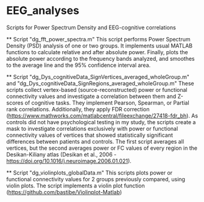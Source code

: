 # EEG_analyses
Scripts for Power Spectrum Density and EEG-cognitive correlations

** Script "dg_fft_power_spectra.m"
This script performs Power Spectrum Density (PSD) analysis of one or two groups. It implements usual MATLAB functions to calculate relative and after absolute power. Finally, plots the absolute power according to the frequency bands analyzed, and smoothes to the average line and the 95% confidence interval area.

** Script "dg_Dys_cognitiveData_SignVertices_averaged_wholeGroup.m" and "dg_Dys_cognitiveData_SignRegions_averaged_wholeGroup.m"
These scripts collect vertex-based (source-reconstructed) power or functional connectivity values and investigate a correlation between them and Z-scores of cognitive tasks. They implement Pearson, Spearman, or Partial rank correlations. Additionally, they apply FDR correction (https://www.mathworks.com/matlabcentral/fileexchange/27418-fdr_bh). As controls did not have psychological testing in my study, the scripts create a mask to investigate correlations exclusively with power or functional connectivity values of vertices that showed statistically significant differences between patients and controls. The first script averages all vertices, but the second averages power or FC values of every region in the Desikan-Kiliany atlas (Desikan et al., 2006 - https://doi.org/10.1016/j.neuroimage.2006.01.021).

** Script "dg_violinplots_globalData.m"
This scripts plots power or functional connectivity values for 2 groups previously compared, using violin plots. The script implements a violin plot function (https://github.com/bastibe/Violinplot-Matlab)

